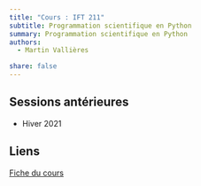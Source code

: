 ```yaml
---
title: "Cours : IFT 211"
subtitle: Programmation scientifique en Python
summary: Programmation scientifique en Python
authors:
  - Martin Vallières

share: false
---
```


## Sessions antérieures

- Hiver 2021

## Liens

[Fiche du cours](https://www.usherbrooke.ca/admission/fiches-cours/IFT211/)
